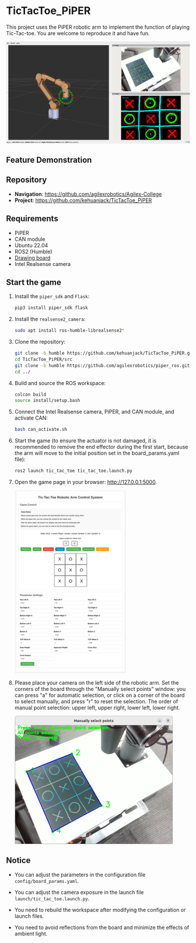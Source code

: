 # TicTacToe_PiPER

This project uses the PiPER robotic arm to implement the function of playing Tic-Tac-toe. You are welcome to reproduce it and have fun.

<td ><center><img src="images/1.png"></center></td>

## Feature Demonstration

## Repository

- **Navigation**: https://github.com/agilexrobotics/Agilex-College
- **Project**: https://github.com/kehuanjack/TicTacToe_PiPER

## Requirements

- PiPER
- CAN module
- Ubuntu 22.04
- ROS2 (Humble)
- [Drawing board](images/2.png)
- Intel Realsense camera

## Start the game

1. Install the `piper_sdk` and `Flask`:

    ```bash
    pip3 install piper_sdk flask
    ```

2. Install the `realsense2_camera`:

    ```bash
    sudo apt install ros-humble-librealsense2*
    ```

3. Clone the repository:

    ```bash
    git clone -b humble https://github.com/kehuanjack/TicTacToe_PiPER.git
    cd TicTacToe_PiPER/src
    git clone -b humble https://github.com/agilexrobotics/piper_ros.git
    cd ../
    ```

4. Build and source the ROS workspace:

    ```bash
    colcon build
    source install/setup.bash
    ```

5. Connect the Intel Realsense camera, PiPER, and CAN module, and activate CAN:

    ```bash
    bash can_activate.sh
    ```

6. Start the game (to ensure the actuator is not damaged, it is recommended to remove the end effector during the first start, because the arm will move to the initial position set in the board_params.yaml file):

    ```bash
    ros2 launch tic_tac_toe tic_tac_toe.launch.py
    ```

7. Open the game page in your browser: http://127.0.0.1:5000.

    <img src="images/3.png" height="500">

8. Please place your camera on the left side of the robotic arm. Set the corners of the board through the "Manually select points" window: you can press "a" for automatic selection, or click on a corner of the board to select manually, and press "r" to reset the selection. The order of manual point selection: upper left, upper right, lower left, lower right.

    <img src="images/4.png" height="350">

## Notice

- You can adjust the parameters in the configuration file `config/board_params.yaml`.

- You can adjust the camera exposure in the launch file `launch/tic_tac_toe.launch.py`.

- You need to rebuild the workspace after modifying the configuration or launch files.

- You need to avoid reflections from the board and minimize the effects of ambient light.